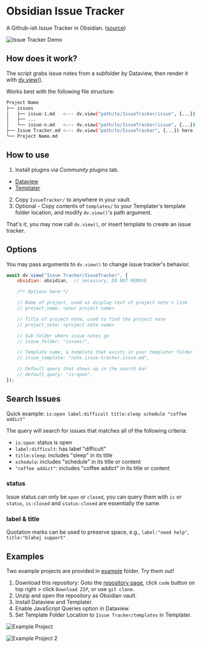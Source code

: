 # Obsidian Issue Tracker

A Github-ish Issue Tracker in Obsidian. ([source](https://github.com/ljavuras/obsidian-power-tools/tree/main/Issue%20Tracker))

![Issue Tracker Demo](plugins/Issue%20Tracker/assets/showcase.jpg)

## How does it work?

The script grabs issue notes from a subfolder by Dataview, then render it with [dv.view()](https://blacksmithgu.github.io/obsidian-dataview/api/code-reference/#dvviewpath-input).

Works best with the following file structure:

```sh
Project Name
├── issues
│   ├── issue-1.md   <--- dv.view("path/to/IssueTracker/issue", {...}) here
│   ├── ...
│   └── issue-n.md   <--- dv.view("path/to/IssueTracker/issue", {...}) here
├── Issue Tracker.md <--- dv.view("path/to/IssueTracker", {...}) here
└── Project Name.md
```

## How to use

1. Install plugins via _Community plugins_ tab.

- [Dataview](https://github.com/blacksmithgu/obsidian-dataview)
- [Templater](https://github.com/SilentVoid13/Templater)

2. Copy `IssueTracker/` to anywhere in your vault.
3. Optional - Copy contents of `templates/` to your Templater's template folder location, and modify `dv.view()`'s path argument.

That's it, you may now call `dv.view()`, or insert template to create an issue tracker.

## Options

You may pass arguments to `dv.view()` to change issue tracker's behavior.

```js
await dv.view("Issue Tracker/IssueTracker", {
    obsidian: obsidian,  // necessary, DO NOT REMOVE

    /** Options here */

    // Name of project, used as display text of project note's link
    // project_name: <your project name>

    // Title of project note, used to find the project note
    // project_note: <project note name>

    // Sub-folder where issue notes go
    // issue_folder: "issues/",

    // Template name, a template that exists in your templater folder
    // issue_template: "note.issue-tracker.issue.md",

    // Default query that shows up in the search bar
    // default_query: "is:open",
});
```

## Search Issues

Quick example: `is:open label:difficult title:sleep schedule "coffee addict"`

The query will search for issues that matches all of the following criteria:
- `is:open`: status is open
- `label:difficult`: has label "difficult"
- `title:sleep`: includes "sleep" in its title
- `schedule`: includes "schedule" in its title or content
- `"coffee addict"`: includes "coffee addict" in its title or content

### status

Issue status can only be `open` or `closed`, you can query them with `is` or `status`, `is:closed` and `status:closed` are essentially the same.

### label & title

Quotation marks can be used to preserve space, e.g., `label:"need help"`, `title:"blahaj support"`

## Examples

Two example projects are provided in [example](example/) folder. Try them out!

1. Download this repository: Goto the [repository page](https://github.com/ljavuras/obsidian-power-tools/tree/main), click `code` button on top right > click `Download ZIP`, or use `git clone`.
2. Unzip and open the repository as Obsidian vault.
3. Install Dataview and Templater.
4. Enable JavaScript Queries option in Dataview.
5. Set Template Folder Location to `Issue Tracker/templates` in Templater.

![Example Project](plugins/Issue%20Tracker/assets/example%20project.jpg)

![Example Project 2](plugins/Issue%20Tracker/assets/example%20project%202.jpg)